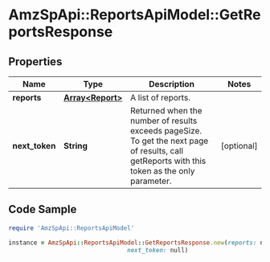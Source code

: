 # AmzSpApi::ReportsApiModel::GetReportsResponse

## Properties

Name | Type | Description | Notes
------------ | ------------- | ------------- | -------------
**reports** | [**Array&lt;Report&gt;**](Report.md) | A list of reports. | 
**next_token** | **String** | Returned when the number of results exceeds pageSize. To get the next page of results, call getReports with this token as the only parameter. | [optional] 

## Code Sample

```ruby
require 'AmzSpApi::ReportsApiModel'

instance = AmzSpApi::ReportsApiModel::GetReportsResponse.new(reports: null,
                                 next_token: null)
```


